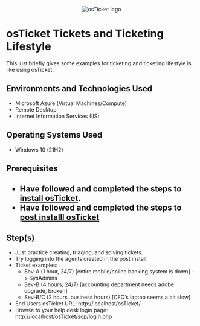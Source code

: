 <p align="center">
<img src="https://i.imgur.com/Clzj7Xs.png" alt="osTicket logo"/>
</p>

<h1>osTicket Tickets and Ticketing Lifestyle</h1>
This just briefly gives some examples for ticketing and ticketing lifestyle is like using osTicket.<br />



<h2>Environments and Technologies Used</h2>

- Microsoft Azure (Virtual Machines/Compute)
- Remote Desktop
- Internet Information Services (IIS)

<h2>Operating Systems Used </h2>

- Windows 10</b> (21H2)

<h2>Prerequisites<h2>

- Have followed and completed the steps to [install osTicket](https://github.com/anthonyfigueroa-1/osTicket_Installation).
- Have followed and completed the steps to [post installl osTicket](https://github.com/anthonyfigueroa-1/osTicket_Post_Install)

<h2>Step(s)</h2>
  
  - Just practice creating, triaging, and solving tickets.
  - Try logging into the agents created in the post install.
  - Ticket examples:
    - Sev-A (1 hour, 24/7) [entire mobile/online banking system is down] -> SysAdmins
    - Sev-B (4 hours, 24/7) [accounting department needs adobe upgrade, broken]
    - Sev-B/C (2 hours, business hours) [CFO’s laptop seems a bit slow]
  - End Users osTicket URL: http://localhost/osTicket/
  - Browse to your help desk login page: http://localhost/osTicket/scp/login.php  
